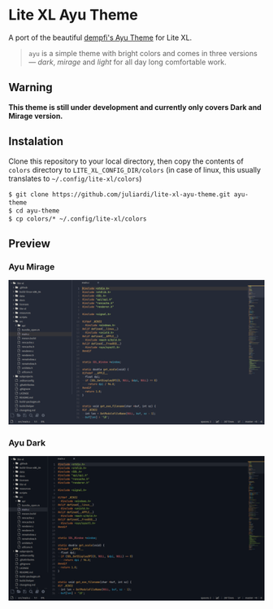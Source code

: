 # Lite XL Ayu Theme

A port of the beautiful [dempfi's Ayu Theme](https://github.com/dempfi/ayu) for Lite XL.

> `ayu` is a simple theme with bright colors and comes in three versions — *dark*, *mirage* and *light* for all day long comfortable work.

## Warning
**This theme is still under development and currently only covers Dark and Mirage version.**

## Instalation
Clone this repository to your local directory, then copy the contents of `colors` directory to `LITE_XL_CONFIG_DIR/colors` (in case of linux, this usually translates to `~/.config/lite-xl/colors`)

```
$ git clone https://github.com/juliardi/lite-xl-ayu-theme.git ayu-theme
$ cd ayu-theme
$ cp colors/* ~/.config/lite-xl/colors
```

## Preview
### Ayu Mirage
![ayu-mirage](./images/mirage.png)

### Ayu Dark
![ayu-dark](./images/dark.png)